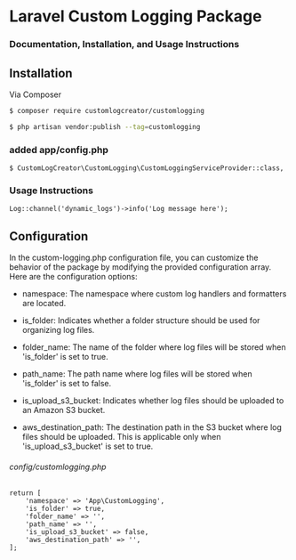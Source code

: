 # Laravel Custom Logging Package


### Documentation, Installation, and Usage Instructions


## Installation



Via Composer

``` bash
$ composer require customlogcreator/customlogging
```


``` bash
$ php artisan vendor:publish --tag=customlogging
```
### added app/config.php

```
$ CustomLogCreator\CustomLogging\CustomLoggingServiceProvider::class,

```
### Usage Instructions
```
Log::channel('dynamic_logs')->info('Log message here');
```
## Configuration
In the custom-logging.php configuration file, you can customize the behavior of the package by modifying the provided configuration array. Here are the configuration options:

- namespace: The namespace where custom log handlers and formatters are located.

- is_folder: Indicates whether a folder structure should be used for organizing log files.

- folder_name: The name of the folder where log files will be stored when 'is_folder' is set to true.

- path_name: The path name where log files will be stored when 'is_folder' is set to false.

- is_upload_s3_bucket: Indicates whether log files should be uploaded to an Amazon S3 bucket.

- aws_destination_path: The destination path in the S3 bucket where log files should be uploaded. This is applicable only when 'is_upload_s3_bucket' is set to true.

###### config/customlogging.php






```
return [
    'namespace' => 'App\CustomLogging',
    'is_folder' => true,
    'folder_name' => '',
    'path_name' => '',
    'is_upload_s3_bucket' => false,
    'aws_destination_path' => '',
];
```